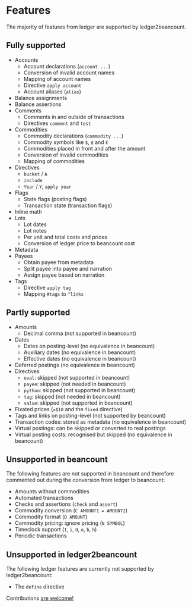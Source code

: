 # Features

The majority of features from ledger are supported by ledger2beancount.

## Fully supported

* Accounts
  * Account declarations (`account ...`)
  * Conversion of invalid account names
  * Mapping of account names
  * Directive `apply account`
  * Account aliases (`alias`)
* Balance assignments
* Balance assertions
* Comments
  * Comments in and outside of transactions
  * Directives `comment` and `test`
* Commodities
  * Commodity declarations (`commodity ...`)
  * Commodity symbols like `$`, `£` and `€`
  * Commodities placed in front and after the amount
  * Conversion of invalid commodities
  * Mapping of commodities
* Directives
  * `bucket` / `A`
  * `include`
  * `Year` / `Y`, `apply year`
* Flags
  * State flags (posting flags)
  * Transaction state (transaction flags)
* Inline math
* Lots
  * Lot dates
  * Lot notes
  * Per unit and total costs and prices
  * Conversion of ledger price to beancount cost
* Metadata
* Payees
  * Obtain payee from metadata
  * Split payee into payee and narration
  * Assign payee based on narration
* Tags
  * Directive `apply tag`
  * Mapping `#tags` to `^links`

## Partly supported

* Amounts
  * Decimal comma (not supported in beancount)
* Dates
  * Dates on posting-level (no equivalence in beancount)
  * Auxiliary dates (no equivalence in beancount)
  * Effective dates (no equivalence in beancount)
* Deferred postings (no equivalence in beancount)
* Directives
  * `eval`: skipped (not supported in beancount)
  * `payee`: skipped (not needed in beancount)
  * `python`: skipped (not supported in beancount)
  * `tag`: skipped (not needed in beancount)
  * `value`: skipped (not supported in beancount)
* Fixated prices (`=$10` and the `fixed` directive)
* Tags and links on posting-level (not supported by beancount)
* Transaction codes: stored as metadata (no equivalence in beancount)
* Virtual postings: can be skipped or converted to real postings
* Virtual posting costs: recognised but skipped (no equivalence in beancount)

## Unsupported in beancount

The following features are not supported in beancount and therefore
commented out during the conversion from ledger to beancount:

* Amounts without commodities
* Automated transactions
* Checks and assertions (`check` and `assert`)
* Commodity conversion (`C AMOUNT1 = AMOUNT2`)
* Commodity format (`D AMOUNT`)
* Commodity pricing: ignore pricing (`N SYMBOL`)
* Timeclock support (`I`, `i`, `O`, `o`, `b`, `h`)
* Periodic transactions

## Unsupported in ledger2beancount

The following ledger features are currently not supported by
ledger2beancount:

* The `define` directive

Contributions [are welcome!](contributing.md)

